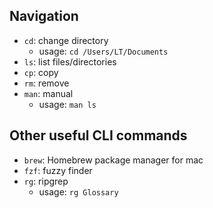 
## Navigation

- `cd`: change directory
	- usage: `cd /Users/LT/Documents`
- `ls`: list files/directories
- `cp`: copy
- `rm`: remove
- `man`: manual
	- usage: `man ls`

## Other useful CLI commands
- `brew`: Homebrew package manager for mac
- `fzf`: fuzzy finder
- `rg`: ripgrep
	- usage: `rg Glossary`